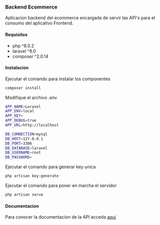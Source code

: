 ### Backend Ecommerce
Aplicacion backend del ecommerce encargada de servir las API's para el consumo del aplicativo Frontend.
#### Requisitos
- php ^8.0.2
- laravel ^9.0
- composer ^2.0.14

#### Instalacion
Ejecutar el comando para instalar los componentes
```bash
composer install
```
Modifique el archivo .env
```bash
APP_NAME=Laravel
APP_ENV=local
APP_KEY=
APP_DEBUG=true
APP_URL=http://localhost

DB_CONNECTION=mysql
DB_HOST=127.0.0.1
DB_PORT=3306
DB_DATABASE=laravel
DB_USERNAME=root
DB_PASSWORD=
```
Ejecutar el comando para generar key unica
```bash
php artisan key:generate
```
Ejecutar el comando para poner en marcha el servidor
```bash
php artisan serve
```
#### Documentacion
Para conocer la documentacion de la API acceda [aqui](https://documenter.getpostman.com/view/15106342/VUxYoi1p)
